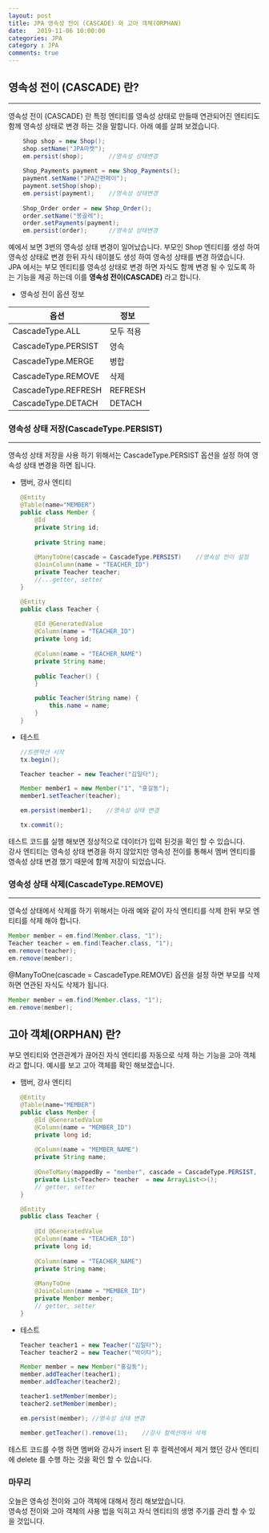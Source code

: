 ```yaml
---
layout: post
title: JPA 영속성 전이 (CASCADE) 와 고아 객체(ORPHAN)
date:   2019-11-06 10:00:00
categories: JPA
category : JPA
comments: true 
---
```


## 영속성 전이 (CASCADE) 란?
----------

영속성 전이 (CASCADE) 란 특정 엔티티를 영속성 상태로 만들때 연관되어진 엔티티도 함께 영속성 상태로 변경 하는 것을 말합니다.
아래 예를 살펴 보겠습니다.

```java
    Shop shop = new Shop();
    shop.setName("JPA마켓");
    em.persist(shop);       //영속성 상태변경
    
    Shop_Payments payment = new Shop_Payments();
    payment.setName("JPA간편페이");
    payment.setShop(shop);
    em.persist(payment);    //영속성 상태변경
    
    Shop_Order order = new Shop_Order();
    order.setName("봉골레");
    order.setPayments(payment);
    em.persist(order);      //영속성 상태변경
```

예에서 보면 3번의 영속성 상태 변경이 일어났습니다. 부모인 Shop 엔티티를 생성 하여 영속성 상태로 변경 한뒤 자식 테이블도 생성 하여 영속성 상태를 변경 하였습니다.  
JPA 에서는 부모 엔티티를 영속성 상태로 변경 하면 자식도 함께 변경 될 수 있도록 하는 기능을 제공 하는데 이를 <B>영속성 전이(CASCADE)</B> 라고 합니다.

- 영속성 전이 옵션 정보

| 옵션 | 정보 |
|---|---|
|CascadeType.ALL|모두 적용|
|CascadeType.PERSIST|영속|
|CascadeType.MERGE|병합|
|CascadeType.REMOVE|삭제|
|CascadeType.REFRESH|REFRESH|
|CascadeType.DETACH|DETACH|

### 영속성 상태 저장(CascadeType.PERSIST)
-------

영속성 상태 저장을 사용 하기 위해서는 CascadeType.PERSIST 옵션을 설정 하여 영속성 상태 변경을 하면 됩니다.

- 맴버, 강사 엔티티

    ```java
    @Entity
    @Table(name="MEMBER")
    public class Member {
        @Id
        private String id;
        
        private String name;
        
        @ManyToOne(cascade = CascadeType.PERSIST)    //영속성 전이 설정
        @JoinColumn(name = "TEACHER_ID")
        private Teacher teacher;
        //...getter, setter
    }
    
    @Entity
    public class Teacher {
        
        @Id @GeneratedValue
        @Column(name = "TEACHER_ID")
        private long id;
        
        @Column(name = "TEACHER_NAME")
        private String name;
        
        public Teacher() {
        }
    
        public Teacher(String name) {
            this.name = name;
        }
    }
    ```

- 테스트

    ```java
    //트랜잭션 시작
    tx.begin(); 
    
    Teacher teacher = new Teacher("김일타");
    
    Member member1 = new Member("1", "홍길동");
    member1.setTeacher(teacher);
    
    em.persist(member1);	//영속성 상태 변경
    
    tx.commit();
    ```

테스트 코드를 실행 해보면 정상적으로 데이터가 입력 된것을 확인 할 수 있습니다.  
강사 엔티티는 영속성 상태 변경을 하지 않았지만 영속성 전이를 통해서 멤버 엔티티를 영속성 상태 변경 했기 때문에 함께 저장이 되었습니다.

### 영속성 상태 삭제(CascadeType.REMOVE)
-------

영속성 상태에서 삭제를 하기 위해서는 아래 예와 같이 자식 엔티티를 삭제 한뒤 부모 엔티티를 삭제 해야 합니다.

```java
Member member = em.find(Member.class, "1");
Teacher teacher = em.find(Teacher.class, "1");
em.remove(teacher);
em.remove(member);
```

@ManyToOne(cascade = CascadeType.REMOVE) 옵션을 설정 하면 부모를 삭제 하면 연관된 자식도 삭제가 됩니다.

```java
Member member = em.find(Member.class, "1");
em.remove(member);
```

## 고아 객체(ORPHAN) 란?

부모 엔티티와 연관관계가 끊어진 자식 엔티티를 자동으로 삭제 하는 기능을 고아 객체 라고 합니다.
예시를 보고 고아 객체를 확인 해보겠습니다.

- 맴버, 강사 엔티티

    ```java
    @Entity
    @Table(name="MEMBER")
    public class Member {
    	@Id @GeneratedValue
    	@Column(name = "MEMBER_ID")
    	private long id;
    	
    	@Column(name = "MEMBER_NAME")
    	private String name;
    	
    	@OneToMany(mappedBy = "member", cascade = CascadeType.PERSIST, orphanRemoval = true)    //고아 객체 설정
    	private List<Teacher> teacher  = new ArrayList<>();
        // getter, setter
    }
  
    @Entity
    public class Teacher {
    	
    	@Id @GeneratedValue
    	@Column(name = "TEACHER_ID")
    	private long id;
    	
    	@Column(name = "TEACHER_NAME")
    	private String name;
    	
    	@ManyToOne
    	@JoinColumn(name = "MEMBER_ID")
    	private Member member;
    	// getter, setter
    }
    ```

- 테스트

    ```java
    Teacher teacher1 = new Teacher("김일타");
    Teacher teacher2 = new Teacher("박이타");
    
    Member member = new Member("홍길동");
    member.addTeacher(teacher1);
    member.addTeacher(teacher2);
    
    teacher1.setMember(member);
    teacher2.setMember(member);
    
    em.persist(member);	//영속성 상태 변경
    
    member.getTeacher().remove(1);    //강사 컬렉션에서 삭제
    ```

테스트 코드를 수행 하면 멤버와 강사가 insert 된 후 컬렉션에서 제거 했던 강사 엔티티에 delete 를 수행 하는 것을 확인 할 수 있습니다.

### 마무리

오늘은 영속성 전이와 고아 객체에 대해서 정리 해보았습니다.  
영속성 전이와 고아 객체의 사용 법을 익히고 자식 엔티티의 생명 주기를 관리 할 수 있을 것입니다.


    